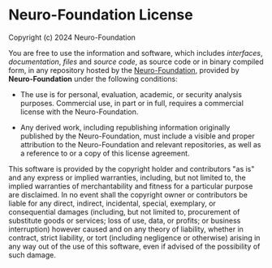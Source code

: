 Neuro-Foundation License
=========================

Copyright (c) 2024 Neuro-Foundation

You are free to use the information and software, which includes *interfaces*, *documentation*, *files* and *source code*, as source code or in binary compiled form, in any repository hosted by the [Neuro-Foundation](https://github.com/Neuro-Foundation), provided by **Neuro-Foundation** under the following conditions:

* The use is for personal, evaluation, academic, or security analysis purposes. Commercial use, in part or in full, requires a commercial license with the Neuro-Foundation.

* Any derived work, including republishing information originally published by the Neuro-Foundation, must include a visible and proper attribution to the Neuro-Foundation and relevant repositories, as well as a reference to or a copy of this license agreement.

This software is provided by the copyright holder and contributors "as is" and any express or implied warranties, including, but not limited to, 
the implied warranties of merchantability and fitness for a particular purpose are disclaimed. In no event shall the copyright owner or contributors be liable for any direct, indirect, incidental, special, exemplary, or consequential damages (including, but not limited to, procurement of substitute goods or services; loss of use, data, or profits; or business interruption) however caused and on any theory of liability, whether in contract, strict liability, or tort (including negligence or otherwise) arising in any way out of the use of this software, even if advised of the possibility of such damage.